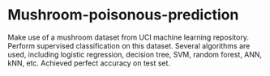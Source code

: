 # Mushroom-poisonous-prediction
Make use of a mushroom dataset from UCI machine learning repository.
Perform supervised classification on this dataset.
Several algorithms are used, including logistic regression, decision tree, SVM, random forest, ANN, kNN, etc.
Achieved perfect accuracy on test set.
#
